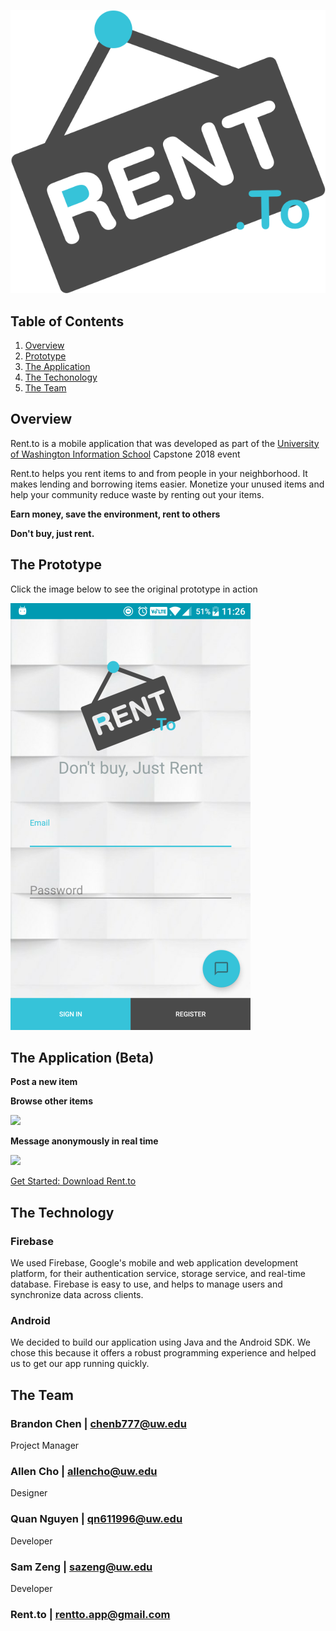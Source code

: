 ![Rent.to Logo][logo]

[logo]: https://github.com/minhwebc/Rent.To/blob/master/app/src/main/res/drawable/logo.png "Logo"

## Table of Contents
1. [Overview](#overview)
2. [Prototype](#prototype)
3. [The Application](#application)
4. [The Techonology](#technology)
5. [The Team](#team)

<a name="overview"></a>
## Overview
Rent.to is a mobile application that was developed as part of the [University of Washington Information School](https://ischool.uw.edu) Capstone 2018 event

Rent.to helps you rent items to and from people in your neighborhood. It makes lending and borrowing items easier. Monetize your unused items and help your community reduce waste by renting out your items. 

**Earn money, save the environment, rent to others**

**Don't buy, just rent.**

<a name="prototype"></a>
## The Prototype
Click the image below to see the original prototype in action

[<img target="_blank" src="https://github.com/minhwebc/Rent.To/blob/master/app/src/main/res/drawable/login_activity.png">](https://projects.invisionapp.com/share/2XFNC45S6WF)


<a name="application"></a>
## The Application (Beta)

<b>Post a new item</b>


<b>Browse other items</b>

<img target="_blank" src="https://minhwebc.github.io/img/scr-img/Screenshot_20180502-230808.jpg">

<b>Message anonymously in real time</b>

<img target="_blank" src="https://minhwebc.github.io/img/scr-img/Screenshot_20180502-232057.jpg">

[Get Started: Download Rent.to](https://play.google.com/store/apps?hl=en)

<a name="technology"></a>
## The Technology
### Firebase
We used Firebase, Google's mobile and web application development platform, for their authentication service, storage service, and real-time database. Firebase is easy to use, and helps to manage users and synchronize data across clients. 

### Android
We decided to build our application using Java and the Android SDK. We chose this because it offers a robust programming experience and helped us to get our app running quickly.


<a name="team"></a>
## The Team

### Brandon Chen | chenb777@uw.edu
Project Manager

### Allen Cho | allencho@uw.edu
Designer

### Quan Nguyen | qn611996@uw.edu
Developer

### Sam Zeng | sazeng@uw.edu
Developer

### Rent.to | rentto.app@gmail.com


